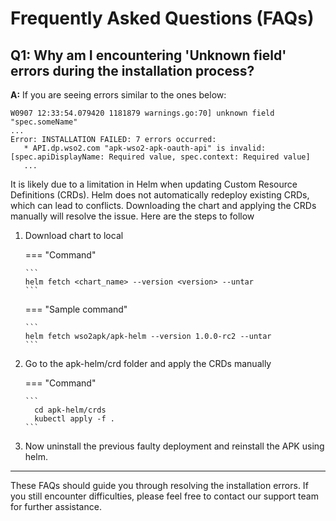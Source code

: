 # Frequently Asked Questions (FAQs)

## Q1: Why am I encountering 'Unknown field' errors during the installation process?

**A:** If you are seeing errors similar to the ones below:

```plaintext
W0907 12:33:54.079420 1181879 warnings.go:70] unknown field "spec.someName"
...
Error: INSTALLATION FAILED: 7 errors occurred:
   * API.dp.wso2.com "apk-wso2-apk-oauth-api" is invalid: [spec.apiDisplayName: Required value, spec.context: Required value]
   ...
```

It is likely due to a limitation in Helm when updating Custom Resource Definitions (CRDs). Helm does not automatically redeploy existing CRDs, which can lead to conflicts. Downloading the chart and applying the CRDs manually will resolve the issue. Here are the steps to follow

1.  Download chart to local

    === "Command"

        ```
        helm fetch <chart_name> --version <version> --untar
        ```

    === "Sample command"

        ```
        helm fetch wso2apk/apk-helm --version 1.0.0-rc2 --untar
        ```

2.  Go to the apk-helm/crd folder and apply the CRDs manually

    === "Command"

        ```
          cd apk-helm/crds
          kubectl apply -f .
        ```

3. Now uninstall the previous faulty deployment and reinstall the APK using helm.



---

These FAQs should guide you through resolving the installation errors. If you still encounter difficulties, please feel free to contact our support team for further assistance.